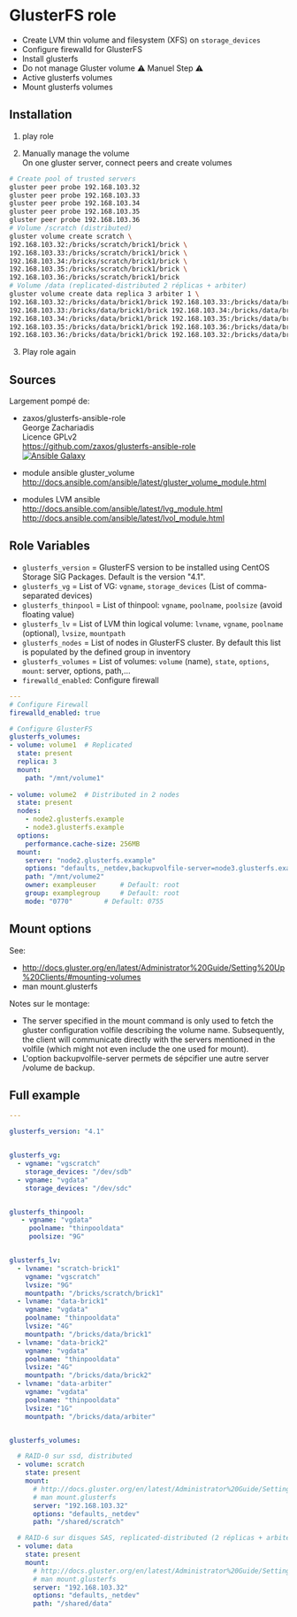 
GlusterFS role
==============
- Create LVM thin volume and filesystem (XFS) on `storage_devices`
- Configure firewalld for GlusterFS
- Install glusterfs
- Do not manage Gluster volume :warning: Manuel Step :warning:
- Active glusterfs volumes
- Mount glusterfs volumes



Installation
------------

1. play role

2. Manually manage the volume   
On one gluster server, connect peers and create volumes
```bash
# Create pool of trusted servers
gluster peer probe 192.168.103.32
gluster peer probe 192.168.103.33
gluster peer probe 192.168.103.34
gluster peer probe 192.168.103.35
gluster peer probe 192.168.103.36
# Volume /scratch (distributed)
gluster volume create scratch \
192.168.103.32:/bricks/scratch/brick1/brick \
192.168.103.33:/bricks/scratch/brick1/brick \
192.168.103.34:/bricks/scratch/brick1/brick \
192.168.103.35:/bricks/scratch/brick1/brick \
192.168.103.36:/bricks/scratch/brick1/brick
# Volume /data (replicated-distributed 2 réplicas + arbiter)
gluster volume create data replica 3 arbiter 1 \
192.168.103.32:/bricks/data/brick1/brick 192.168.103.33:/bricks/data/brick2/brick 192.168.103.34:/bricks/data/arbiter/brick \
192.168.103.33:/bricks/data/brick1/brick 192.168.103.34:/bricks/data/brick2/brick 192.168.103.35:/bricks/data/arbiter/brick \
192.168.103.34:/bricks/data/brick1/brick 192.168.103.35:/bricks/data/brick2/brick 192.168.103.36:/bricks/data/arbiter/brick \
192.168.103.35:/bricks/data/brick1/brick 192.168.103.36:/bricks/data/brick2/brick 192.168.103.32:/bricks/data/arbiter/brick \
192.168.103.36:/bricks/data/brick1/brick 192.168.103.32:/bricks/data/brick2/brick 192.168.103.33:/bricks/data/arbiter/brick
```

3. Play role again



Sources
-------
Largement pompé de:

* zaxos/glusterfs-ansible-role  
George Zachariadis  
Licence GPLv2  
https://github.com/zaxos/glusterfs-ansible-role  
[![Ansible Galaxy](https://img.shields.io/badge/galaxy-_zaxos.glusterfs--ansible--role-blue.svg)](https://galaxy.ansible.com/zaxos/glusterfs-ansible-role/)  


* module ansible gluster_volume  
http://docs.ansible.com/ansible/latest/gluster_volume_module.html  

* modules LVM ansible  
http://docs.ansible.com/ansible/latest/lvg_module.html  
http://docs.ansible.com/ansible/latest/lvol_module.html  



Role Variables
--------------
- `glusterfs_version` = GlusterFS version to be installed using CentOS Storage SIG Packages. Default is the version "4.1".
- `glusterfs_vg` = List of VG: `vgname`, `storage_devices` (List of comma-separated devices)
- `glusterfs_thinpool` = List of thinpool: `vgname`, `poolname`, `poolsize` (avoid floating value)
- `glusterfs_lv` = List of LVM thin logical volume: `lvname`, `vgname`, `poolname` (optional), `lvsize`, `mountpath`
- `glusterfs_nodes` = List of nodes in GlusterFS cluster. By default this list is populated by the defined group in inventory
- `glusterfs_volumes` = List of volumes: `volume` (name), `state`, `options`, `mount`: server, options, path,...
- `firewalld_enabled`: Configure firewall

```yaml 
---
# Configure Firewall
firewalld_enabled: true

# Configure GlusterFS
glusterfs_volumes:
- volume: volume1  # Replicated
  state: present       
  replica: 3
  mount:
    path: "/mnt/volume1"
        
- volume: volume2  # Distributed in 2 nodes
  state: present
  nodes:
    - node2.glusterfs.example
    - node3.glusterfs.example
  options:
    performance.cache-size: 256MB
  mount:
    server: "node2.glusterfs.example"
    options: "defaults,_netdev,backupvolfile-server=node3.glusterfs.example"
    path: "/mnt/volume2"
    owner: exampleuser		# Default: root
    group: examplegroup		# Default: root
    mode: "0770"		# Default: 0755
```


Mount options
-------------

See:
- http://docs.gluster.org/en/latest/Administrator%20Guide/Setting%20Up%20Clients/#mounting-volumes
- man mount.glusterfs

Notes sur le montage:
- The server specified in the mount command is only used to fetch the gluster configuration volfile describing the volume name. Subsequently, the client will communicate directly with the servers mentioned in the volfile (which might not even include the one used for mount).
- L'option backupvolfile-server permets de sépcifier une autre server /volume de backup.





Full example
------------
```yaml
---

glusterfs_version: "4.1"


glusterfs_vg:
  - vgname: "vgscratch"
    storage_devices: "/dev/sdb"
  - vgname: "vgdata"
    storage_devices: "/dev/sdc"


glusterfs_thinpool:
   - vgname: "vgdata"
     poolname: "thinpooldata"
     poolsize: "9G"


glusterfs_lv:
  - lvname: "scratch-brick1"
    vgname: "vgscratch"
    lvsize: "9G"
    mountpath: "/bricks/scratch/brick1"
  - lvname: "data-brick1"
    vgname: "vgdata"
    poolname: "thinpooldata"
    lvsize: "4G"
    mountpath: "/bricks/data/brick1"
  - lvname: "data-brick2"
    vgname: "vgdata"
    poolname: "thinpooldata"
    lvsize: "4G"
    mountpath: "/bricks/data/brick2"
  - lvname: "data-arbiter"
    vgname: "vgdata"
    poolname: "thinpooldata"
    lvsize: "1G"
    mountpath: "/bricks/data/arbiter"


glusterfs_volumes:

  # RAID-0 sur ssd, distributed
  - volume: scratch
    state: present
    mount:
      # http://docs.gluster.org/en/latest/Administrator%20Guide/Setting%20Up%20Clients/#mounting-volumes
      # man mount.glusterfs
      server: "192.168.103.32"
      options: "defaults,_netdev"
      path: "/shared/scratch"

  # RAID-6 sur disques SAS, replicated-distributed (2 réplicas + arbiter)
  - volume: data
    state: present
    mount:
      # http://docs.gluster.org/en/latest/Administrator%20Guide/Setting%20Up%20Clients/#mounting-volumes
      # man mount.glusterfs
      server: "192.168.103.32"
      options: "defaults,_netdev"
      path: "/shared/data"


```

